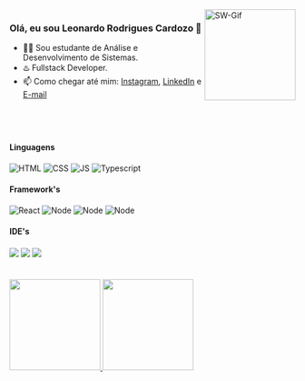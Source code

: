 <div>
  <img align="right" alt="SW-Gif" height="160" src="https://media.giphy.com/media/rHR8qP1mC5V3G/giphy.gif">
</div>
<h3>Olá, eu sou Leonardo Rodrigues Cardozo 👋</h3>

- 🙇‍♀️ Sou estudante de Análise e Desenvolvimento de Sistemas.
- ♨️ Fullstack Developer.
- 📫 Como chegar até mim: [Instagram](https://www.instagram.com/leo.rcard/), [LinkedIn](https://www.linkedin.com/in/leonardo-rcardozo/) e [E-mail](mailto:leonardo.rcard@gmail.com)

#

<div style="display: inline_block"><br>
  <h4>Linguagens</h4>
  <img align="center" alt="HTML" src="https://img.shields.io/badge/HTML5-E34F26?style=for-the-badge&logo=html5&logoColor=white">
  <img align="center" alt="CSS" src="https://img.shields.io/badge/CSS3-1572B6?style=for-the-badge&logo=css3&logoColor=white">
  <img align="center" alt="JS" src="https://img.shields.io/badge/JavaScript-323330?style=for-the-badge&logo=javascript&logoColor=F7DF1E"> 
  <img align="center" alt="Typescript" src="https://img.shields.io/badge/TypeScript-007ACC?style=for-the-badge&logo=typescript&logoColor=white"><br>
  <h4>Framework's</h4>
  <img align="center" alt="React" src="https://img.shields.io/badge/React-20232A?style=for-the-badge&logo=react&logoColor=61DAFB">
  <img align="center" alt="Node" src="https://img.shields.io/badge/Node.js-339933?style=for-the-badge&logo=nodedotjs&logoColor=white">
  <img align="center" alt="Node" src="https://img.shields.io/badge/Angular-DD0031?style=for-the-badge&logo=angular&logoColor=white">
  <img align="center" alt="Node" src="https://img.shields.io/badge/Tailwind_CSS-38B2AC?style=for-the-badge&logo=tailwind-css&logoColor=white">
  <h4>IDE's</h4>
  <img align="center" src="https://img.shields.io/badge/IntelliJIDEA-000000.svg?style=for-the-badge&logo=intellij-idea&logoColor=white">
  <img align="center" src="https://img.shields.io/badge/Visual_Studio_Code-0078D4?style=for-the-badge&logo=visual%20studio%20code&logoColor=white">
  <img align="center" src="https://img.shields.io/badge/Android_Studio-3DDC84?style=for-the-badge&logo=android-studio&logoColor=white">  
</div>

#

<div>
  <a href="https://github.com/leonrc99">
   <img height="160em" src="https://github-readme-stats.vercel.app/api?username=leonrc99&show_icons=true&theme=tokyonight&include_all_commits=true&border_color=1c182e&count_private=true"/>
   <img height="160em" src="https://github-readme-stats.vercel.app/api/top-langs/?username=leonrc99&layout=compact&theme=tokyonight&border_color=1c182e"/>
</div>
